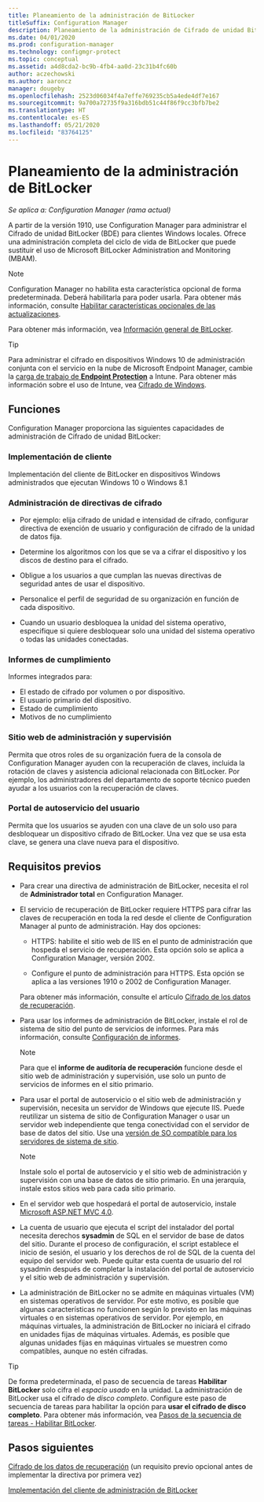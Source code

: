 ```yaml
---
title: Planeamiento de la administración de BitLocker
titleSuffix: Configuration Manager
description: Planeamiento de la administración de Cifrado de unidad BitLocker con Configuration Manager
ms.date: 04/01/2020
ms.prod: configuration-manager
ms.technology: configmgr-protect
ms.topic: conceptual
ms.assetid: a4d8cda2-bc9b-4fb4-aa0d-23c31b4fc60b
author: aczechowski
ms.author: aaroncz
manager: dougeby
ms.openlocfilehash: 2523d06034f4a7effe769235cb5a4ede4df7e167
ms.sourcegitcommit: 9a700a72735f9a316bdb51c44f86f9cc3bfb7be2
ms.translationtype: HT
ms.contentlocale: es-ES
ms.lasthandoff: 05/21/2020
ms.locfileid: "83764125"
---
```

# <a name="plan-for-bitlocker-management"></a>Planeamiento de la administración de BitLocker

*Se aplica a: Configuration Manager (rama actual)*

<!-- 3601034 -->

A partir de la versión 1910, use Configuration Manager para administrar el Cifrado de unidad BitLocker (BDE) para clientes Windows locales. Ofrece una administración completa del ciclo de vida de BitLocker que puede sustituir el uso de Microsoft BitLocker Administration and Monitoring (MBAM).

> [!Note]  
> Configuration Manager no habilita esta característica opcional de forma predeterminada. Deberá habilitarla para poder usarla. Para obtener más información, consulte [Habilitar características opcionales de las actualizaciones](../../core/servers/manage/install-in-console-updates.md#bkmk_options).  

Para obtener más información, vea [Información general de BitLocker](https://docs.microsoft.com/windows/security/information-protection/bitlocker/bitlocker-overview).

> [!TIP]
> Para administrar el cifrado en dispositivos Windows 10 de administración conjunta con el servicio en la nube de Microsoft Endpoint Manager, cambie la [carga de trabajo de **Endpoint Protection**](../../comanage/workloads.md#endpoint-protection) a Intune. Para obtener más información sobre el uso de Intune, vea [Cifrado de Windows](/intune/protect/endpoint-protection-windows-10#windows-encryption).

## <a name="features"></a>Funciones

Configuration Manager proporciona las siguientes capacidades de administración de Cifrado de unidad BitLocker:

### <a name="client-deployment"></a>Implementación de cliente

Implementación del cliente de BitLocker en dispositivos Windows administrados que ejecutan Windows 10 o Windows 8.1

### <a name="manage-encryption-policies"></a>Administración de directivas de cifrado

- Por ejemplo: elija cifrado de unidad e intensidad de cifrado, configurar directiva de exención de usuario y configuración de cifrado de la unidad de datos fija.

- Determine los algoritmos con los que se va a cifrar el dispositivo y los discos de destino para el cifrado.

- Obligue a los usuarios a que cumplan las nuevas directivas de seguridad antes de usar el dispositivo.

- Personalice el perfil de seguridad de su organización en función de cada dispositivo.

- Cuando un usuario desbloquea la unidad del sistema operativo, especifique si quiere desbloquear solo una unidad del sistema operativo o todas las unidades conectadas.

### <a name="compliance-reports"></a>Informes de cumplimiento

Informes integrados para:

- El estado de cifrado por volumen o por dispositivo.
- El usuario primario del dispositivo.
- Estado de cumplimiento
- Motivos de no cumplimiento

### <a name="administration-and-monitoring-website"></a>Sitio web de administración y supervisión

Permita que otros roles de su organización fuera de la consola de Configuration Manager ayuden con la recuperación de claves, incluida la rotación de claves y asistencia adicional relacionada con BitLocker. Por ejemplo, los administradores del departamento de soporte técnico pueden ayudar a los usuarios con la recuperación de claves.

### <a name="user-self-service-portal"></a>Portal de autoservicio del usuario

Permita que los usuarios se ayuden con una clave de un solo uso para desbloquear un dispositivo cifrado de BitLocker. Una vez que se usa esta clave, se genera una clave nueva para el dispositivo.

## <a name="prerequisites"></a>Requisitos previos

- Para crear una directiva de administración de BitLocker, necesita el rol de **Administrador total** en Configuration Manager.

- El servicio de recuperación de BitLocker requiere HTTPS para cifrar las claves de recuperación en toda la red desde el cliente de Configuration Manager al punto de administración. Hay dos opciones:

  - HTTPS: habilite el sitio web de IIS en el punto de administración que hospeda el servicio de recuperación. Esta opción solo se aplica a Configuration Manager, versión 2002.<!-- 5925660 -->

  - Configure el punto de administración para HTTPS. Esta opción se aplica a las versiones 1910 o 2002 de Configuration Manager.

  Para obtener más información, consulte el artículo [Cifrado de los datos de recuperación](../deploy-use/bitlocker/encrypt-recovery-data.md).

- Para usar los informes de administración de BitLocker, instale el rol de sistema de sitio del punto de servicios de informes. Para más información, consulte [Configuración de informes](../../core/servers/manage/configuring-reporting.md).

    > [!NOTE]
    > Para que el **informe de auditoría de recuperación** funcione desde el sitio web de administración y supervisión, use solo un punto de servicios de informes en el sitio primario.

- Para usar el portal de autoservicio o el sitio web de administración y supervisión, necesita un servidor de Windows que ejecute IIS. Puede reutilizar un sistema de sitio de Configuration Manager o usar un servidor web independiente que tenga conectividad con el servidor de base de datos del sitio. Use una [versión de SO compatible para los servidores de sistema de sitio](../../core/plan-design/configs/supported-operating-systems-for-site-system-servers.md).

    > [!NOTE]
    > Instale solo el portal de autoservicio y el sitio web de administración y supervisión con una base de datos de sitio primario. En una jerarquía, instale estos sitios web para cada sitio primario.

- En el servidor web que hospedará el portal de autoservicio, instale [Microsoft ASP.NET MVC 4.0](https://docs.microsoft.com/aspnet/mvc/mvc4).

- La cuenta de usuario que ejecuta el script del instalador del portal necesita derechos **sysadmin** de SQL en el servidor de base de datos del sitio. Durante el proceso de configuración, el script establece el inicio de sesión, el usuario y los derechos de rol de SQL de la cuenta del equipo del servidor web. Puede quitar esta cuenta de usuario del rol sysadmin después de completar la instalación del portal de autoservicio y el sitio web de administración y supervisión.

- La administración de BitLocker no se admite en máquinas virtuales (VM) en sistemas operativos de servidor. Por este motivo, es posible que algunas características no funcionen según lo previsto en las máquinas virtuales o en sistemas operativos de servidor. Por ejemplo, en máquinas virtuales, la administración de BitLocker no iniciará el cifrado en unidades fijas de máquinas virtuales. Además, es posible que algunas unidades fijas en máquinas virtuales se muestren como compatibles, aunque no estén cifradas.

> [!TIP]
> De forma predeterminada, el paso de secuencia de tareas **Habilitar BitLocker** solo cifra el *espacio usado* en la unidad. La administración de BitLocker usa el cifrado de *disco completo*. Configure este paso de secuencia de tareas para habilitar la opción para **usar el cifrado de disco completo**. Para obtener más información, vea [Pasos de la secuencia de tareas - Habilitar BitLocker](../../osd/understand/task-sequence-steps.md#BKMK_EnableBitLocker).

## <a name="next-steps"></a>Pasos siguientes

[Cifrado de los datos de recuperación](../deploy-use/bitlocker/encrypt-recovery-data.md) (un requisito previo opcional antes de implementar la directiva por primera vez)

[Implementación del cliente de administración de BitLocker](../deploy-use/bitlocker/deploy-management-agent.md)

